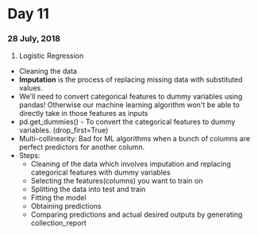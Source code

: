 # Day 11
### 28 July, 2018

1. Logistic Regression
  * Cleaning the data
  * __Imputation__ is the process of replacing missing data with substituted values.
  * We'll need to convert categorical features to dummy variables using pandas! Otherwise our machine learning algorithm won't be able to directly take in those features as inputs
  * pd.get_dummies() - To convert the categorical features to dummy variables. (drop_first=True)
  * Multi-collinearity: Bad for ML algorithms when a bunch of columns are perfect predictors for another column.
  * Steps:
    * Cleaning of the data which involves imputation and replacing categorical features with dummy variables
    * Selecting the features(columns) you want to train on
    * Splitting the data into test and train
    * Fitting the model
    * Obtaining predictions
    * Comparing predictions and actual desired outputs by generating collection_report

